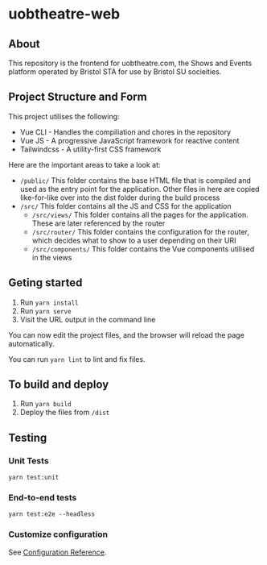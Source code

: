 # uobtheatre-web

## About
This repository is the frontend for uobtheatre.com, the Shows and Events platform operated by Bristol STA for use by Bristol SU socieities.

## Project Structure and Form
This project utilises the following:
- Vue CLI - Handles the compiliation and chores in the repository
- Vue JS - A progressive JavaScript framework for reactive content
- Tailwindcss - A utility-first CSS framework

Here are the important areas to take a look at:
- `/public/` This folder contains the base HTML file that is compiled and used as the entry point for the application. Other files in here are copied like-for-like over into the dist folder during the build process
- `/src/` This folder contains all the JS and CSS for the application
    - `/src/views/` This folder contains all the pages for the application. These are later referenced by the router
    - `/src/router/` This folder contains the configuration for the router, which decides what to show to a user depending on their URI
    - `/src/components/` This folder contains the Vue components utilised in the views


## Geting started
1. Run `yarn install`
2. Run `yarn serve`
3. Visit the URL output in the command line

You can now edit the project files, and the browser will reload the page automatically.

You can run `yarn lint` to lint and fix files.

## To build and deploy
1. Run `yarn build`
2. Deploy the files from `/dist`

## Testing

### Unit Tests
```
yarn test:unit
```

### End-to-end tests
```
yarn test:e2e --headless
```

### Customize configuration
See [Configuration Reference](https://cli.vuejs.org/config/).
